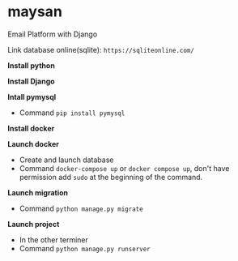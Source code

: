 # maysan
Email Platform with Django

Link database online(sqlite): ```https://sqliteonline.com/```

**Install python**

**Install Django**

**Intall pymysql**
- Command ```pip install pymysql```

**Install docker**

**Launch docker**
- Create and launch database
- Command ```docker-compose up``` or ```docker compose up```, don't have permission add ```sudo``` at the beginning of the command.

**Launch migration**
- Command ```python manage.py migrate```

**Launch project**
- In the other terminer
- Command ```python manage.py runserver ```
